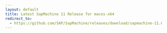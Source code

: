 ```yaml
---
layout: default
title: Latest SapMachine 11 Release for macos-x64
redirect_to:
  - https://github.com/SAP/SapMachine/releases/download/sapmachine-11.0.18/sapmachine-jdk-11.0.18_macos-x64_bin.tar.gz
---
```

